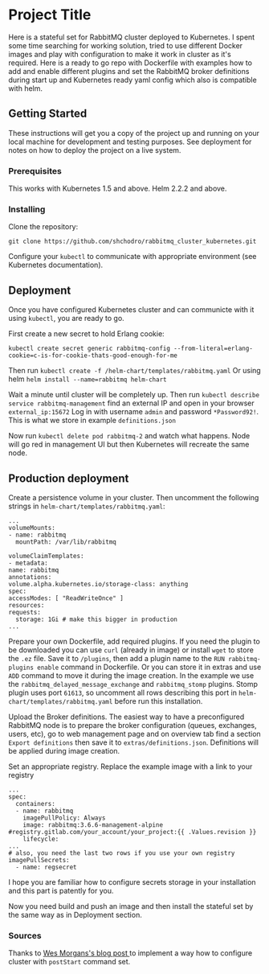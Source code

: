 # Project Title

Here is a stateful set for RabbitMQ cluster deployed to Kubernetes.
I spent some time searching for working solution, tried to use different Docker images and play with configuration to make it work in cluster as it's required. Here is a ready to go repo with Dockerfile with examples how to add and enable different plugins and set the RabbitMQ broker definitions during start up and Kubernetes ready yaml config which also is compatible with helm.

## Getting Started

These instructions will get you a copy of the project up and running on your local machine for development and testing purposes. See deployment for notes on how to deploy the project on a live system.

### Prerequisites

This works with Kubernetes 1.5 and above. Helm 2.2.2 and above.

### Installing

Clone the repository:

```
git clone https://github.com/shchodro/rabbitmq_cluster_kubernetes.git
```

Configure your `kubectl` to communicate with appropriate environment (see Kubernetes documentation).

## Deployment

Once you have configured Kubernetes cluster and can communicte with it using `kubectl`, you are ready to go.

First create a new secret to hold Erlang cookie:
```
kubectl create secret generic rabbitmq-config --from-literal=erlang-cookie=c-is-for-cookie-thats-good-enough-for-me
```

Then run `kubectl create -f /helm-chart/templates/rabbitmq.yaml`
Or using helm `helm install --name=rabbitmq helm-chart`

Wait a minute until cluster will be completely up. Then run `kubectl describe service rabbitmq-management` find an external IP and open in your browser `external_ip:15672`
Log in with username `admin` and password `*Password92!`. This is what we store in example `definitions.json`

Now run `kubectl delete pod rabbitmq-2` and watch what happens. Node will go red in management UI but then Kubernetes will recreate the same node.

## Production deployment

Create a persistence volume in your cluster. Then uncomment the following strings in  `helm-chart/templates/rabbitmq.yaml`:

```
...
volumeMounts:
- name: rabbitmq
  mountPath: /var/lib/rabbitmq

volumeClaimTemplates:
- metadata:
name: rabbitmq
annotations:
volume.alpha.kubernetes.io/storage-class: anything
spec:
accessModes: [ "ReadWriteOnce" ]
resources:
requests:
  storage: 1Gi # make this bigger in production
...
```

Prepare your own Dockerfile, add required plugins. If you need the plugin to be downloaded you can use `curl` (already in image) or install `wget` to store the `.ez` file. Save it to `/plugins`, then add a plugin name to the `RUN rabbitmq-plugins enable` command in Dockerfile. Or you can store it in extras and use `ADD` command to move it during the image creation.
In the example we use the `rabbitmq_delayed_message_exchange` and `rabbitmq_stomp` plugins. Stomp plugin uses port `61613`, so uncomment all rows describing this port in `helm-chart/templates/rabbitmq.yaml` before run this installation.

Upload the Broker definitions. The easiest way to have a preconfigured RabbitMQ node is to prepare the broker configuration (queues, exchanges, users, etc), go to web management page and on overview tab find a section `Export definitions` then save it to `extras/definitions.json`. Definitions will be applied during image creation.

Set an appropriate registry. Replace the example image with a link to your registry

```
...
spec:
  containers:
  - name: rabbitmq
    imagePullPolicy: Always
    image: rabbitmq:3.6.6-management-alpine #registry.gitlab.com/your_account/your_project:{{ .Values.revision }}
    lifecycle:
...
# also, you need the last two rows if you use your own registry
imagePullSecrets:
  - name: regsecret
```
I hope you are familiar how to configure secrets storage in your installation and this part is patently for you.

Now you need build and push an image and then install the stateful set by the same way as in Deployment section.

### Sources
Thanks to
[Wes Morgans's blog post ](https://wesmorgan.svbtle.com/rabbitmq-cluster-on-kubernetes-with-statefulsets) to implement a way how to configure cluster with `postStart` command set.
